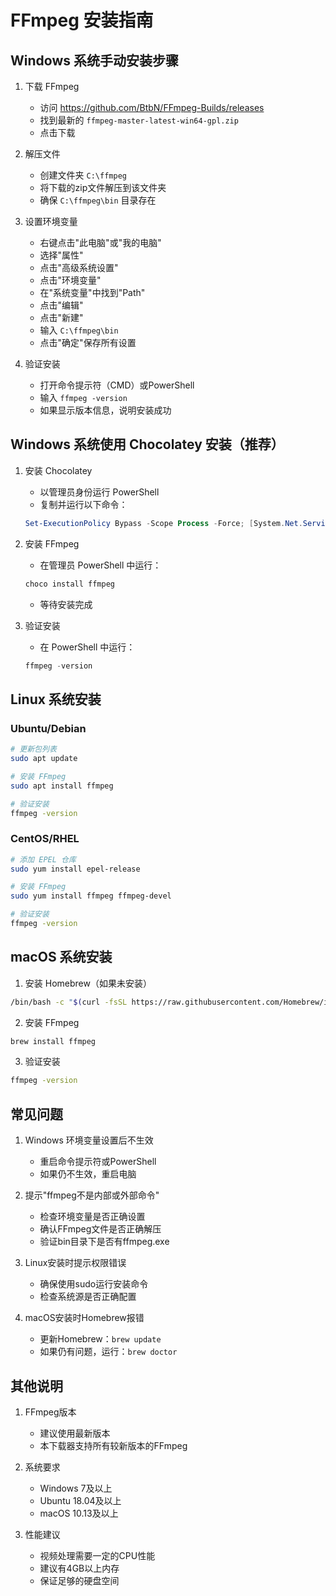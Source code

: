 # FFmpeg 安装指南

## Windows 系统手动安装步骤

1. 下载 FFmpeg
   - 访问 https://github.com/BtbN/FFmpeg-Builds/releases
   - 找到最新的 `ffmpeg-master-latest-win64-gpl.zip`
   - 点击下载

2. 解压文件
   - 创建文件夹 `C:\ffmpeg`
   - 将下载的zip文件解压到该文件夹
   - 确保 `C:\ffmpeg\bin` 目录存在

3. 设置环境变量
   - 右键点击"此电脑"或"我的电脑"
   - 选择"属性"
   - 点击"高级系统设置"
   - 点击"环境变量"
   - 在"系统变量"中找到"Path"
   - 点击"编辑"
   - 点击"新建"
   - 输入 `C:\ffmpeg\bin`
   - 点击"确定"保存所有设置

4. 验证安装
   - 打开命令提示符（CMD）或PowerShell
   - 输入 `ffmpeg -version`
   - 如果显示版本信息，说明安装成功

## Windows 系统使用 Chocolatey 安装（推荐）

1. 安装 Chocolatey
   - 以管理员身份运行 PowerShell
   - 复制并运行以下命令：
   ```powershell
   Set-ExecutionPolicy Bypass -Scope Process -Force; [System.Net.ServicePointManager]::SecurityProtocol = [System.Net.ServicePointManager]::SecurityProtocol -bor 3072; iex ((New-Object System.Net.WebClient).DownloadString('https://community.chocolatey.org/install.ps1'))
   ```

2. 安装 FFmpeg
   - 在管理员 PowerShell 中运行：
   ```powershell
   choco install ffmpeg
   ```
   - 等待安装完成

3. 验证安装
   - 在 PowerShell 中运行：
   ```powershell
   ffmpeg -version
   ```

## Linux 系统安装

### Ubuntu/Debian
```bash
# 更新包列表
sudo apt update

# 安装 FFmpeg
sudo apt install ffmpeg

# 验证安装
ffmpeg -version
```

### CentOS/RHEL
```bash
# 添加 EPEL 仓库
sudo yum install epel-release

# 安装 FFmpeg
sudo yum install ffmpeg ffmpeg-devel

# 验证安装
ffmpeg -version
```

## macOS 系统安装

1. 安装 Homebrew（如果未安装）
```bash
/bin/bash -c "$(curl -fsSL https://raw.githubusercontent.com/Homebrew/install/HEAD/install.sh)"
```

2. 安装 FFmpeg
```bash
brew install ffmpeg
```

3. 验证安装
```bash
ffmpeg -version
```

## 常见问题

1. Windows 环境变量设置后不生效
   - 重启命令提示符或PowerShell
   - 如果仍不生效，重启电脑

2. 提示"ffmpeg不是内部或外部命令"
   - 检查环境变量是否正确设置
   - 确认FFmpeg文件是否正确解压
   - 验证bin目录下是否有ffmpeg.exe

3. Linux安装时提示权限错误
   - 确保使用sudo运行安装命令
   - 检查系统源是否正确配置

4. macOS安装时Homebrew报错
   - 更新Homebrew：`brew update`
   - 如果仍有问题，运行：`brew doctor`

## 其他说明

1. FFmpeg版本
   - 建议使用最新版本
   - 本下载器支持所有较新版本的FFmpeg

2. 系统要求
   - Windows 7及以上
   - Ubuntu 18.04及以上
   - macOS 10.13及以上

3. 性能建议
   - 视频处理需要一定的CPU性能
   - 建议有4GB以上内存
   - 保证足够的硬盘空间 